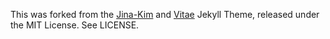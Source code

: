 This was forked from the [Jina-Kim](https://github.com/Jina-Kim/Jina-Kim.github.io) and [Vitae](https://github.com/jekyller/vitae) Jekyll Theme, released under the MIT License. See LICENSE.
